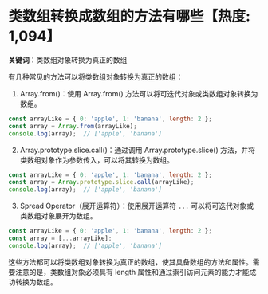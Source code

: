 # 类数组转换成数组的方法有哪些【热度: 1,094】

**关键词**：类数组对象转换为真正的数组

有几种常见的方法可以将类数组对象转换为真正的数组：

1. Array.from()：使用 Array.from() 方法可以将可迭代对象或类数组对象转换为数组。
```javascript
const arrayLike = { 0: 'apple', 1: 'banana', length: 2 };
const array = Array.from(arrayLike);
console.log(array);  // ['apple', 'banana']
```

2. Array.prototype.slice.call()：通过调用 Array.prototype.slice() 方法，并将类数组对象作为参数传入，可以将其转换为数组。
```javascript
const arrayLike = { 0: 'apple', 1: 'banana', length: 2 };
const array = Array.prototype.slice.call(arrayLike);
console.log(array);  // ['apple', 'banana']
```

3. Spread Operator（展开运算符）：使用展开运算符 `...` 可以将可迭代对象或类数组对象展开为数组。
```javascript
const arrayLike = { 0: 'apple', 1: 'banana', length: 2 };
const array = [...arrayLike];
console.log(array);  // ['apple', 'banana']
```

这些方法都可以将类数组对象转换为真正的数组，使其具备数组的方法和属性。需要注意的是，类数组对象必须具有 length 属性和通过索引访问元素的能力才能成功转换为数组。